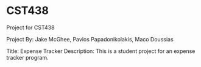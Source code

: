 # CST438
Project for CST438

Project By: Jake McGhee, Pavlos Papadonikolakis, Maco Doussias

Title:       Expense Tracker
Description: This is a student project for an expense tracker program.
